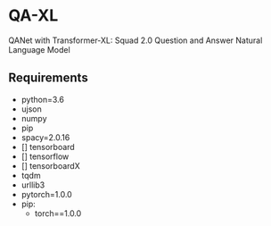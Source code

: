 # QA-XL
QANet with Transformer-XL: Squad 2.0 Question and Answer Natural Language Model

## Requirements
  * python=3.6
  * ujson
  * numpy
  * pip
  * spacy=2.0.16
  * [] tensorboard
  * [] tensorflow
  * [] tensorboardX
  * tqdm
  * urllib3
  * pytorch=1.0.0
  * pip:
    * torch==1.0.0
